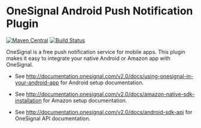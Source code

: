 OneSignal Android Push Notification Plugin
====================================

[![Maven Central](https://maven-badges.herokuapp.com/maven-central/com.onesignal/OneSignal/badge.png)](https://maven-badges.herokuapp.com/maven-central/com.onesignal/OneSignal)
[![Build Status](https://travis-ci.org/one-signal/OneSignal-Android-SDK.svg?branch=master)](https://travis-ci.org/one-signal/OneSignal-Android-SDK)

OneSignal is a free push notification service for mobile apps. This plugin makes it easy to integrate your native Android or Amazon app with OneSignal.

- See http://documentation.onesignal.com/v2.0/docs/using-onesignal-in-your-android-app for Android setup documentation.
- See http://documentation.onesignal.com/v2.0/docs/amazon-native-sdk-installation for Amazon setup documentation.

- See http://documentation.onesignal.com/v2.0/docs/android-sdk-api for OneSignal API documentation.
